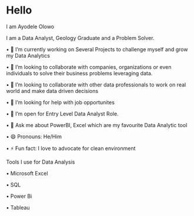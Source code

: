 # Hello
I am Ayodele Olowo

I am a Data Analyst, Geology Graduate and a Problem Solver.

•	🔭 I’m currently working on Several Projects to challenge myself and grow my Data Analytics

•	👯 I’m looking to collaborate with companies, organizations or even individuals to solve their business problems leveraging data.

• 👯 I’m looking to collaborate with other data professionals to work on real world and make data driven decisions

• 🤔 I’m looking for help with job opportunites

•	🤔 I’m open for Entry Level Data Analyst Role.

•	💬 Ask me about PowerBI, Excel which are my favourite Data Analytic tool

•	😄 Pronouns: He/Him

•	⚡ Fun fact: I love to advocate for clean environment

Tools I use for Data Analysis


•	Microsoft Excel

•	SQL

•	Power Bi

•	Tableau
